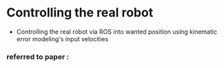 # Controlling the real robot
+ Controlling the real robot via ROS into wanted position using kinematic error modeling's input velocities
### referred to paper : 
